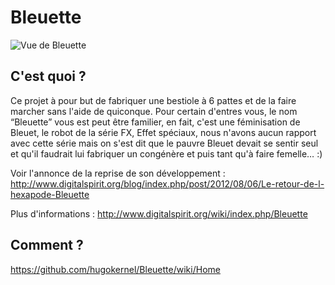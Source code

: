 Bleuette
========

![Vue de Bleuette](https://github.com/hugokernel/Bleuette/blob/master/export/img/thumbs/bleuette.png?raw=true)

## C'est quoi ?

Ce projet à pour but de fabriquer une bestiole à 6 pattes et de la faire marcher sans l'aide de quiconque.
Pour certain d'entres vous, le nom “Bleuette” vous est peut être familier, en fait, c'est une féminisation de Bleuet, le robot de la série FX, Effet spéciaux, nous n'avons aucun rapport avec cette série mais on s'est dit que le pauvre Bleuet devait se sentir seul et qu'il faudrait lui fabriquer un congénère et puis tant qu'à faire femelle… :) 

Voir l'annonce de la reprise de son développement : http://www.digitalspirit.org/blog/index.php/post/2012/08/06/Le-retour-de-l-hexapode-Bleuette

Plus d'informations : http://www.digitalspirit.org/wiki/index.php/Bleuette

## Comment ?

https://github.com/hugokernel/Bleuette/wiki/Home
